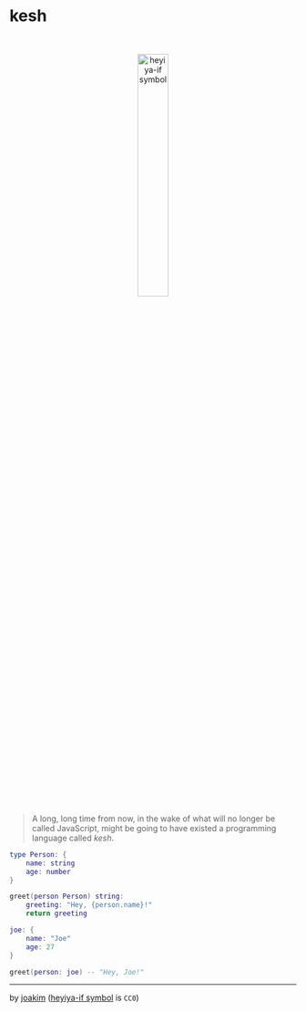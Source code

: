 # kesh

<p>&nbsp;</p>
<p align="center" width="100%"><img width="33%" alt="heyiya-if symbol" src="https://upload.wikimedia.org/wikipedia/commons/c/c2/Double_spirale.svg"></p>
<p>&nbsp;</p>

> A long, long time from now, in the wake of what will no longer be called JavaScript, might be going to have existed a programming language called _kesh_.


```lua
type Person: {
    name: string
    age: number
}

greet(person Person) string:
    greeting: "Hey, {person.name}!"
    return greeting

joe: {
    name: "Joe"
    age: 27
}

greet(person: joe) -- "Hey, Joe!"
```

---

by [joakim](https://github.com/joakim/) ([heyiya-if symbol](https://commons.wikimedia.org/wiki/File:Double_spirale.svg) is `CC0`)
